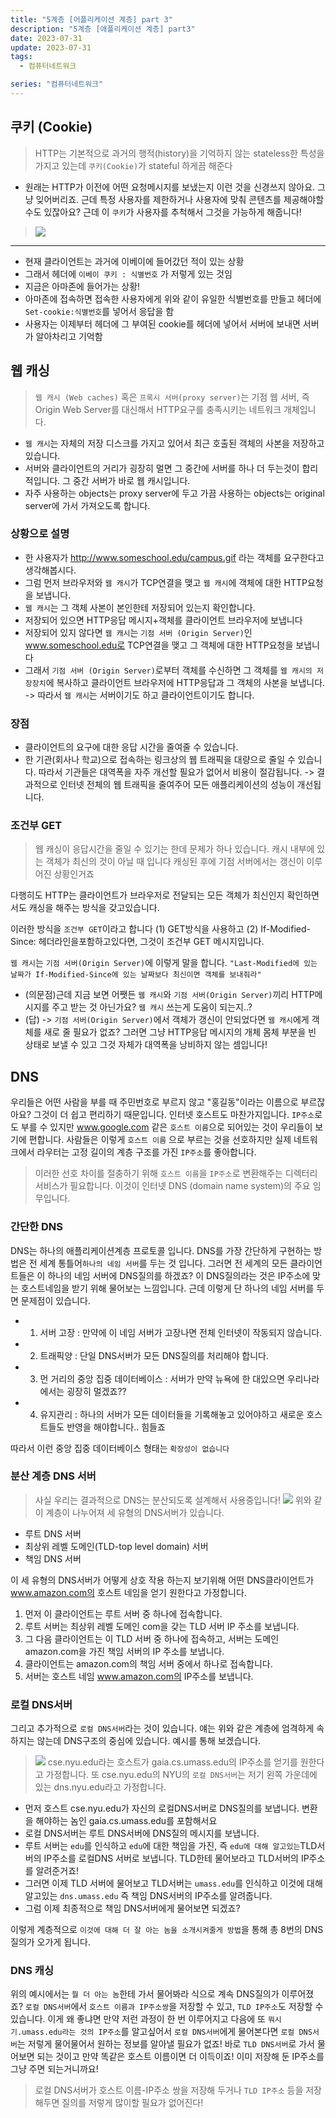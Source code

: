 ```yaml
---
title: "5계층 [어플리케이션 계층] part 3"
description: "5계층 [애플리케이션 계층] part3"
date: 2023-07-31
update: 2023-07-31
tags:
  - 컴퓨터네트워크

series: "컴퓨터네트워크"
---
```



## 쿠키 (Cookie)
>HTTP는 기본적으로 과거의 행적(history)을 기억하지 않는 stateless한 특성을 가지고 있는데 `쿠키(Cookie)`가 stateful 하게끔 해준다

- 원래는 HTTP가 이전에 어떤 요청메시지를 보냈는지 이런 것을 신경쓰지 않아요. 그냥 잊어버리죠. 근데 특정 사용자를 제한하거나 사용자에 맞춰 콘텐츠를 제공해야할 수도 있잖아요? 근데 이 `쿠키`가 사용자를 추척해서 그것을 가능하게 해줍니다!

>![](https://velog.velcdn.com/images/97gkswn/post/e15696c6-7972-448d-b11e-c765b5e96de6/image.png)
--- 
- 현재 클라이언트는 과거에 이베이에 들어갔던 적이 있는 상황
- 그래서 헤더에 `이베이 쿠키 : 식별번호` 가 저렇게 있는 것임
- 지금은 아마존에 들어가는 상황!
- 아마존에 접속하면 접속한 사용자에게 위와 같이 유일한 식별번호를 만들고 헤더에 `Set-cookie:식별번호`를 넣어서 응답을 함
- 사용자는 이제부터 헤더에 그 부여된 cookie를 헤더에 넣어서 서버에 보내면 서버가 알아차리고 기억함


## 웹 캐싱
>`웹 캐시 (Web caches)` 혹은 `프록시 서버(proxy server)`는 기점 웹 서버, 즉 Origin Web Server를 대신해서 HTTP요구를 충족시키는 네트워크 개체입니다.

- `웹 캐시`는 자체의 저장 디스크를 가지고 있어서 최근 호출된 객체의 사본을 저장하고 있습니다.
- 서버와 클라이언트의 거리가 굉장히 멀면 그 중간에 서버를 하나 더 두는것이 합리적입니다. 그 중간 서버가 바로 웹 캐시입니다. 
- 자주 사용하는 objects는 proxy server에 두고 가끔 사용하는 objects는 original server에 가서 가져오도록 합니다.

### 상황으로 설명
- 한 사용자가 http://www.someschool.edu/campus.gif 라는 객체를 요구한다고 생각해봅시다.
- 그럼 먼저 브라우저와 `웹 캐시`가 TCP연결을 맺고 `웹 캐시`에 객체에 대한 HTTP요청을 보냅니다.
- `웹 캐시`는 그 객체 사본이 본인한테 저장되어 있는지 확인합니다.
- 저장되어 있으면 HTTP응답 메시지+객체를 클라이언트 브라우저에 보냅니다
- 저장되어 있지 않다면 `웹 캐시`는 `기점 서버 (Origin Server)`인 www.someschool.edu로 TCP연결을 맺고 그 객체에 대한 HTTP요청을 보냅니다
- 그래서 `기점 서버 (Origin Server)`로부터 객체를 수신하면 그 객체를 `웹 캐시의 저장장치`에 복사하고 클라이언트 브라우저에 HTTP응답과 그 객체의 사본을 보냅니다.
-> 따라서 `웹 캐시`는 서버이기도 하고 클라이언트이기도 합니다.

### 장점
- 클라이언트의 요구에 대한 응답 시간을 줄여줄 수 있습니다.
- 한 기관(회사나 학교)으로 접속하는 링크상의 웹 트래픽을 대량으로 줄일 수 있습니다. 따라서 기관들은 대역폭을 자주 개선할 필요가 없어서 비용이 절감됩니다.
-> 결과적으로 인터넷 전체의 웹 트래픽을 줄여주어 모든 애플리케이션의 성능이 개선됩니다.

### 조건부 GET
> 웹 캐싱이 응답시간을 줄일 수 있기는 한데 문제가 하나 있습니다.
캐시 내부에 있는 객체가 최신의 것이 아닐 때 입니다
캐싱된 후에 기점 서버에서는 갱신이 이루어진 상황인거죠

다행히도 HTTP는 클라이언트가 브라우저로 전달되는 모든 객체가 최신인지 확인하면서도 캐싱을 해주는 방식을 갖고있습니다.

이러한 방식을 `조건부 GET`이라고 합니다
(1) GET방식을 사용하고 (2) If-Modified-Since: 헤더라인을포함하고있다면, 그것이 조건부 GET 메시지입니다.

`웹 캐시`는 `기점 서버(Origin Server)`에 이렇게 말을 합니다. 
`"Last-Modified에 있는 날짜가 If-Modified-Since에 있는 날짜보다 최신이면 객체를 보내줘라"` 
- (의문점)근데 지금 보면 어쨋든 `웹 캐시`와 `기점 서버(Origin Server)`끼리 HTTP메시지를 주고 받는 것 아닌가요? `웹 캐시` 쓰는게 도움이 되는지..?
- (답) -> `기점 서버(Origin Server)`에서 객체가 갱신이 안되었다면 `웹 캐시`에게 객체를 새로 줄 필요가 없죠? 그러면 그냥 HTTP응답 메시지의 개체 몸체 부분을 빈 상태로 보낼 수 있고 그것 자체가 대역폭을 낭비하지 않는 셈입니다! 

## DNS
우리들은 어떤 사람을 부를 때 주민번호로 부르지 않고 "홍길동"이라는 이름으로 부르잖아요? 그것이 더 쉽고 편리하기 때문입니다. 
인터넷 호스트도 마찬가지입니다. `IP주소`로도 부를 수 있지만 www.google.com 같은 `호스트 이름`으로 되어있는 것이 우리들이 보기에 편합니다.
사람들은 이렇게 `호스트 이름` 으로 부르는 것을 선호하지만 실제 네트워크에서 라우터는 고정 길이의 계층 구조를 가진 `IP주소`를 좋아합니다. 
>이러한 선호 차이를 절충하기 위해 `호스트 이름`을 `IP주소`로 변환해주는 디렉터리 서비스가 필요합니다. 
이것이 인터넷 DNS (domain name system)의 주요 임무입니다.

### 간단한 DNS
DNS는 하나의 애플리케이션계층 프로토콜 입니다.
DNS를 가장 간단하게 구현하는 방법은 전 세계 통틀어`하나의 네임 서버`를 두는 것 입니다. 
그러면 전 세계의 모든 클라이언트들은 이 하나의 네임 서버에 DNS질의를 하겠죠? 이 DNS질의라는 것은 IP주소에 맞는 호스트네임을 받기 위해 물어보는 느낌입니다.
근데 이렇게 단 하나의 네임 서버를 두면 문제점이 있습니다.
- 1. 서버 고장 : 만약에 이 네임 서버가 고장나면 전체 인터넷이 작동되지 않습니다.
- 2. 트래픽양 : 단일 DNS서버가 모든 DNS질의를 처리해야 합니다.
- 3. 먼 거리의 중앙 집중 데이터베이스 : 서버가 만약 뉴욕에 한 대있으면 우리나라에서는 굉장히 멀겠죠?? 
- 4. 유지관리 : 하나의 서버가 모든 데이터들을 기록해놓고 있어야하고 새로운 호스트들도 반영을 해야합니다.. 힘들죠

따라서 이런 중앙 집중 데이터베이스 형태는 `확장성이 없습니다`

### 분산 계층 DNS 서버
>사실 우리는 결과적으로 DNS는 분산되도록 설계해서 사용중입니다!
![](https://velog.velcdn.com/images/97gkswn/post/afba26bc-77fa-4ebc-b05a-dca8a181acb0/image.png)
위와 같이 계층이 나누어져 세 유형의 DNS서버가 있습니다.
- 루트 DNS 서버
- 최상위 레벨 도메인(TLD-top level domain) 서버
- 책임 DNS 서버

이 세 유형의 DNS서버가 어떻게 상호 작용 하는지 보기위해 어떤 DNS클라이언트가 www.amazon.com의 호스트 네임을 얻기 원한다고 가정합니다.

1. 먼저 이 클라이언트는 루트 서버 중 하나에 접속합니다.
2. 루트 서버는 최상위 레벨 도메인 com을 갖는 TLD 서버 IP 주소를 보냅니다. 
3. 그 다음 클라이언트는 이 TLD 서버 중 하나에 접속하고, 서버는 도메인 amazon.com을 가진 책임 서버의 IP 주소를 보냅니다.
4. 클라이언트는 amazon.com의 책임 서버 중에서 하나로 접속합니다.
5. 서버는 호스트 네임 www.amazon.com의 IP주소를 보냅니다. 

### 로컬 DNS서버
그리고 추가적으로 `로컬 DNS서버`라는 것이 있습니다.
얘는 위와 같은 계층에 엄격하게 속하지는 않는데 DNS구조의 중심에 있습니다. 
예시를 통해 보겠습니다.
>![](https://velog.velcdn.com/images/97gkswn/post/2d2e0b74-63bc-43c8-9dc9-04f335fbec5d/image.png)
cse.nyu.edu라는 호스트가 gaia.cs.umass.edu의 IP주소를 얻기를 원한다고 가정합니다.
또 cse.nyu.edu의 NYU의 `로컬 DNS서버`는 저기 왼쪽 가운데에 있는 dns.nyu.edu라고 가정합니다.
- 먼저 호스트 cse.nyu.edu가 자신의 로컬DNS서버로 DNS질의를 보냅니다.
변환을 해야하는 놈인 gaia.cs.umass.edu를 포함해서요
- 로컬 DNS서버는 루트 DNS서버에 DNS질의 메시지를 보냅니다.
- 루트 서버는 `edu`를 인식하고 `edu`에 대한 책임을 가진, 즉 `edu에 대해 알고있는`TLD서버의 IP주소를 로컬DNS 서버로 보냅니다. TLD한테 물어보라고 TLD서버의 IP주소를 알려준거죠!
- 그러면 이제 TLD 서버에 물어보고 TLD서버는 `umass.edu`를 인식하고 이것에 대해 알고있는 `dns.umass.edu` 즉 책임 DNS서버의 IP주소를 알려줍니다. 
- 그럼 이제 최종적으로 책임 DNS서버에게 물어보면 되겠죠?

이렇게 계층적으로 `이것에 대해 더 잘 아는 놈을 소개시켜줄게 방법`을 통해 총 8번의 DNS질의가 오가게 됩니다.

### DNS 캐싱
위의 예시에서는 `뭘 더 아는 놈`한테 가서 물어봐라 식으로 계속 DNS질의가 이루어졌죠? 
`로컬 DNS서버`에서 `호스트 이름과 IP주소쌍`을 저장할 수 있고, `TLD IP주소`도 저장할 수 있습니다. 
이게 왜 좋냐면 만약 저런 과정이 한 번 이루어지고 다음에 또 `뭐시기.umass.edu라는 것의 IP주소`를 알고싶어서 `로컬 DNS서버`에게 물어본다면 `로컬 DNS서버`는 저렇게 물어물어서 원하는 정보를 알아낼 필요가 없죠!
바로 `TLD DNS서버`로 가서 물어보면 되는 것이고
만약 똑같은 호스트 이름이면 더 이득이죠! 이미 저장해 둔 IP주소를 그냥 주면 되는거니까요!
>로컬 DNS서버가 호스트 이름-IP주소 쌍을 저장해 두거나 `TLD IP주소` 등을 저장해두면 질의를 저렇게 많이할 필요가 없어진다!




